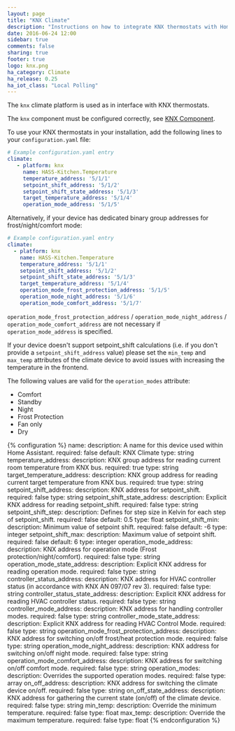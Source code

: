 ```yaml
---
layout: page
title: "KNX Climate"
description: "Instructions on how to integrate KNX thermostats with Home Assistant."
date: 2016-06-24 12:00
sidebar: true
comments: false
sharing: true
footer: true
logo: knx.png
ha_category: Climate
ha_release: 0.25
ha_iot_class: "Local Polling"
---
```


The `knx` climate platform is used as in interface with KNX thermostats.

The `knx` component must be configured correctly, see [KNX Component](/components/knx).

To use your KNX thermostats in your installation, add the following lines to your `configuration.yaml` file:

```yaml
# Example configuration.yaml entry
climate:
   - platform: knx
     name: HASS-Kitchen.Temperature
     temperature_address: '5/1/1'
     setpoint_shift_address: '5/1/2'
     setpoint_shift_state_address: '5/1/3'
     target_temperature_address: '5/1/4'
     operation_mode_address: '5/1/5'
```

Alternatively, if your device has dedicated binary group addresses for frost/night/comfort mode:

```yaml
# Example configuration.yaml entry
climate:
  - platform: knx
    name: HASS-Kitchen.Temperature
    temperature_address: '5/1/1'
    setpoint_shift_address: '5/1/2'
    setpoint_shift_state_address: '5/1/3'
    target_temperature_address: '5/1/4'
    operation_mode_frost_protection_address: '5/1/5'
    operation_mode_night_address: '5/1/6'
    operation_mode_comfort_address: '5/1/7'
```

`operation_mode_frost_protection_address` / `operation_mode_night_address` / `operation_mode_comfort_address` are not necessary if `operation_mode_address` is specified.

If your device doesn't support setpoint_shift calculations (i.e. if you don't provide a `setpoint_shift_address` value) please set the `min_temp` and `max_temp`
attributes of the climate device to avoid issues with increasing the temperature in the frontend.

The following values are valid for the `operation_modes` attribute:

- Comfort
- Standby
- Night
- Frost Protection
- Fan only
- Dry


{% configuration %}
name:
  description: A name for this device used within Home Assistant.
  required: false
  default: KNX Climate
  type: string
temperature_address:
  description: KNX group address for reading current room temperature from KNX bus.
  required: true
  type: string
target_temperature_address:
  description: KNX group address for reading current target temperature from KNX bus.
  required: true
  type: string
setpoint_shift_address:
  description: KNX address for setpoint_shift.
  required: false
  type: string
setpoint_shift_state_address:
  description: Explicit KNX address for reading setpoint_shift.
  required: false
  type: string
setpoint_shift_step:
  description: Defines for step size in Kelvin for each step of setpoint_shift.
  required: false
  default: 0.5
  type: float
setpoint_shift_min:
  description: Minimum value of setpoint shift.
  required: false
  default: -6
  type: integer
setpoint_shift_max:
  description: Maximum value of setpoint shift.
  required: false
  default: 6
  type: integer
operation_mode_address:
  description: KNX address for operation mode (Frost protection/night/comfort).
  required: false
  type: string
operation_mode_state_address:
  description: Explicit KNX address for reading operation mode.
  required: false
  type: string
controller_status_address:
  description: KNX address for HVAC controller status (in accordance with KNX AN 097/07 rev 3).
  required: false
  type: string
controller_status_state_address:
  description: Explicit KNX address for reading HVAC controller status.
  required: false
  type: string
controller_mode_address:
  description: KNX address for handling controller modes.
  required: false 
  type: string
controller_mode_state_address:
  description: Explicit KNX address for reading HVAC Control Mode.
  required: false
  type: string
operation_mode_frost_protection_address:
  description: KNX address for switching on/off frost/heat protection mode.
  required: false
  type: string
operation_mode_night_address:
  description: KNX address for switching on/off night mode.
  required: false
  type: string
operation_mode_comfort_address:
  description: KNX address for switching on/off comfort mode.
  required: false
  type: string
operation_modes:
  description: Overrides the supported operation modes.
  required: false
  type: array
on_off_address:
  description: KNX address for switching the climate device on/off.
  required: false
  type: string
on_off_state_address:
  description: KNX address for gathering the current state (on/off) of the climate device.
  required: false
  type: string
min_temp:
  description: Override the minimum temperature.
  required: false
  type: float
max_temp:
  description: Override the maximum temperature.
  required: false
  type: float
{% endconfiguration %}